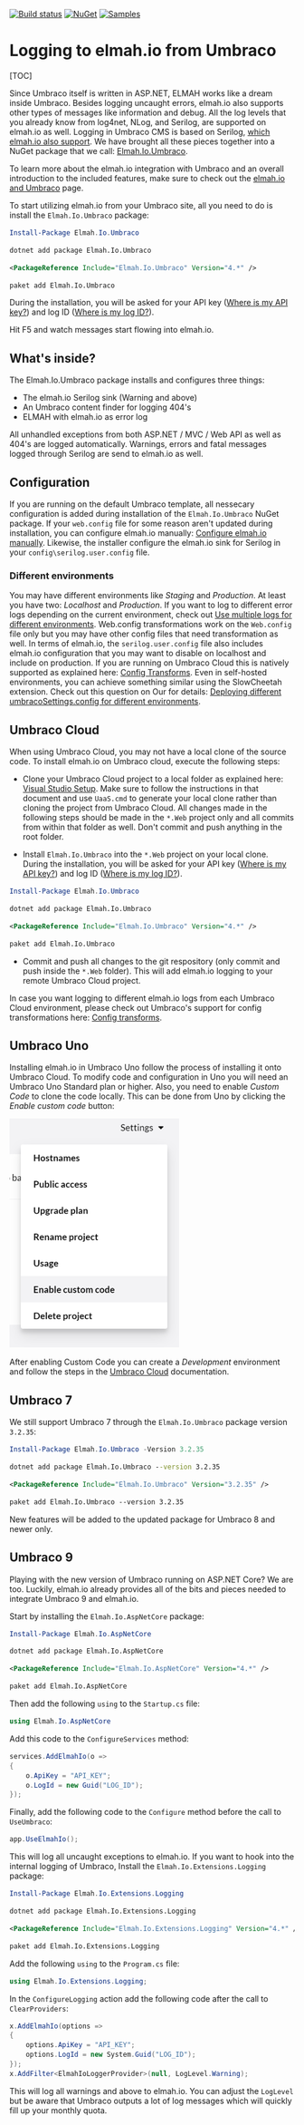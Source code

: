 [![Build status](https://github.com/elmahio/elmah.io.umbraco/workflows/build/badge.svg)](https://github.com/elmahio/elmah.io.umbraco/actions?query=workflow%3Abuild)
[![NuGet](https://img.shields.io/nuget/v/elmah.io.umbraco.svg)](https://www.nuget.org/packages/elmah.io.umbraco/)
[![Samples](https://img.shields.io/badge/samples-2-brightgreen.svg)](https://github.com/elmahio/elmah.io.umbraco/tree/main/samples)

# Logging to elmah.io from Umbraco

[TOC]

Since Umbraco itself is written in ASP.NET, ELMAH works like a dream inside Umbraco. Besides logging uncaught errors, elmah.io also supports other types of messages like information and debug. All the log levels that you already know from log4net, NLog, and Serilog, are supported on elmah.io as well. Logging in Umbraco CMS is based on Serilog, [which elmah.io also support](https://docs.elmah.io/logging-to-elmah-io-from-serilog/). We have brought all these pieces together into a NuGet package that we call: [Elmah.Io.Umbraco](https://www.nuget.org/packages/elmah.io.umbraco/).

<div class="alert alert-primary">
    <div class="row">
        <div class="col-auto align-self-start">
            <div class="fa fa-lightbulb"></div>
        </div>
        <div class="col">To learn more about the elmah.io integration with Umbraco and an overall introduction to the included features, make sure to check out the <a href="https://elmah.io/features/umbraco/">elmah.io and Umbraco</a> page.</div>
    </div>
</div>

To start utilizing elmah.io from your Umbraco site, all you need to do is install the `Elmah.Io.Umbraco` package:

```powershell fct_label="Package Manager"
Install-Package Elmah.Io.Umbraco
```
```cmd fct_label=".NET CLI"
dotnet add package Elmah.Io.Umbraco
```
```xml fct_label="PackageReference"
<PackageReference Include="Elmah.Io.Umbraco" Version="4.*" />
```
```xml fct_label="Paket CLI"
paket add Elmah.Io.Umbraco
```

During the installation, you will be asked for your API key ([Where is my API key?](https://docs.elmah.io/where-is-my-api-key/)) and log ID ([Where is my log ID?](https://docs.elmah.io/where-is-my-log-id/)).

Hit F5 and watch messages start flowing into elmah.io.

## What's inside?

The Elmah.Io.Umbraco package installs and configures three things:

* The elmah.io Serilog sink (Warning and above)
* An Umbraco content finder for logging 404's
* ELMAH with elmah.io as error log

All unhandled exceptions from both ASP.NET / MVC / Web API as well as 404's are logged automatically. Warnings, errors and fatal messages logged through Serilog are send to elmah.io as well.

## Configuration

If you are running on the default Umbraco template, all nessecary configuration is added during installation of the `Elmah.Io.Umbraco` NuGet package. If your `web.config` file for some reason aren't updated during installation, you can configure elmah.io manually: [Configure elmah.io manually](https://docs.elmah.io/configure-elmah-io-manually/). Likewise, the installer configure the elmah.io sink for Serilog in your `config\serilog.user.config` file.

### Different environments

You may have different environments like *Staging* and *Production*. At least you have two: *Localhost* and *Production*. If you want to log to different error logs depending on the current environment, check out [Use multiple logs for different environments](/use-multiple-logs-for-different-environments/). Web.config transformations work on the `Web.config` file only but you may have other config files that need transformation as well. In terms of elmah.io, the `serilog.user.config` file also includes elmah.io configuration that you may want to disable on localhost and include on production. If you are running on Umbraco Cloud this is natively supported as explained here: [Config Transforms](https://our.umbraco.com/documentation/Umbraco-Cloud/set-up/Config-Transforms/). Even in self-hosted environments, you can achieve something similar using the SlowCheetah extension. Check out this question on Our for details: [Deploying different umbracoSettings.config for different environments](https://our.umbraco.com/forum/umbraco-7/using-umbraco-7/57392-Deploying-different-umbracoSettingsconfig-for-different-environments).

## Umbraco Cloud

When using Umbraco Cloud, you may not have a local clone of the source code. To install elmah.io on Umbraco cloud, execute the following steps:

* Clone your Umbraco Cloud project to a local folder as explained here: <a href="https://our.umbraco.org/documentation/Umbraco-Cloud/Set-Up/Visual-Studio/" target="_blank">Visual Studio Setup</a>. Make sure to follow the instructions in that document and use `UaaS.cmd` to generate your local clone rather than cloning the project from Umbraco Cloud. All changes made in the following steps should be made in the `*.Web` project only and all commits from within that folder as well. Don't commit and push anything in the root folder.

* Install `Elmah.Io.Umbraco` into the `*.Web` project on your local clone. During the installation, you will be asked for your API key ([Where is my API key?](https://docs.elmah.io/where-is-my-api-key/)) and log ID ([Where is my log ID?](https://docs.elmah.io/where-is-my-log-id/)).

```powershell fct_label="Package Manager"
Install-Package Elmah.Io.Umbraco
```
```cmd fct_label=".NET CLI"
dotnet add package Elmah.Io.Umbraco
```
```xml fct_label="PackageReference"
<PackageReference Include="Elmah.Io.Umbraco" Version="4.*" />
```
```xml fct_label="Paket CLI"
paket add Elmah.Io.Umbraco
```

* Commit and push all changes to the git respository (only commit and push inside the `*.Web` folder). This will add elmah.io logging to your remote Umbraco Cloud project.

In case you want logging to different elmah.io logs from each Umbraco Cloud environment, please check out Umbraco's support for config transformations here: <a href="https://our.umbraco.org/documentation/Umbraco-Cloud/Set-Up/Config-Transforms/" target="_blank">Config transforms</a>.

## Umbraco Uno

Installing elmah.io in Umbraco Uno follow the process of installing it onto Umbraco Cloud. To modify code and configuration in Uno you will need an Umbraco Uno Standard plan or higher. Also, you need to enable *Custom Code* to clone the code locally. This can be done from Uno by clicking the *Enable custom code* button:

![Enable custom code](images/umbraco-uno-enable-custom-code.png)

After enabling Custom Code you can create a *Development* environment and follow the steps in the [Umbraco Cloud](#umbraco-cloud) documentation.

## Umbraco 7

We still support Umbraco 7 through the `Elmah.Io.Umbraco` package version `3.2.35`:

```powershell fct_label="Package Manager"
Install-Package Elmah.Io.Umbraco -Version 3.2.35
```
```cmd fct_label=".NET CLI"
dotnet add package Elmah.Io.Umbraco --version 3.2.35
```
```xml fct_label="PackageReference"
<PackageReference Include="Elmah.Io.Umbraco" Version="3.2.35" />
```
```xml fct_label="Paket CLI"
paket add Elmah.Io.Umbraco --version 3.2.35
```

New features will be added to the updated package for Umbraco 8 and newer only.

## Umbraco 9

Playing with the new version of Umbraco running on ASP.NET Core? We are too. Luckily, elmah.io already provides all of the bits and pieces needed to integrate Umbraco 9 and elmah.io.

Start by installing the `Elmah.Io.AspNetCore` package:

```powershell fct_label="Package Manager"
Install-Package Elmah.Io.AspNetCore
```
```cmd fct_label=".NET CLI"
dotnet add package Elmah.Io.AspNetCore
```
```xml fct_label="PackageReference"
<PackageReference Include="Elmah.Io.AspNetCore" Version="4.*" />
```
```xml fct_label="Paket CLI"
paket add Elmah.Io.AspNetCore
```

Then add the following `using` to the `Startup.cs` file:

```csharp
using Elmah.Io.AspNetCore
```

Add this code to the `ConfigureServices` method:

```csharp
services.AddElmahIo(o =>
{
    o.ApiKey = "API_KEY";
    o.LogId = new Guid("LOG_ID");
});
```

Finally, add the following code to the `Configure` method before the call to `UseUmbraco`:

```csharp
app.UseElmahIo();
```

This will log all uncaught exceptions to elmah.io. If you want to hook into the internal logging of Umbraco, Install the `Elmah.Io.Extensions.Logging` package:

```powershell fct_label="Package Manager"
Install-Package Elmah.Io.Extensions.Logging
```
```cmd fct_label=".NET CLI"
dotnet add package Elmah.Io.Extensions.Logging
```
```xml fct_label="PackageReference"
<PackageReference Include="Elmah.Io.Extensions.Logging" Version="4.*" />
```
```xml fct_label="Paket CLI"
paket add Elmah.Io.Extensions.Logging
```

Add the following `using` to the `Program.cs` file:

```csharp
using Elmah.Io.Extensions.Logging;
```

In the `ConfigureLogging` action add the following code after the call to `ClearProviders`:

```csharp
x.AddElmahIo(options =>
{
    options.ApiKey = "API_KEY";
    options.LogId = new System.Guid("LOG_ID");
});
x.AddFilter<ElmahIoLoggerProvider>(null, LogLevel.Warning);
```

This will log all warnings and above to elmah.io. You can adjust the `LogLevel` but be aware that Umbraco outputs a lot of log messages which will quickly fill up your monthly quota.